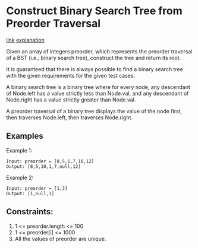 # Construct Binary Search Tree from Preorder Traversal

[link](https://leetcode.com/problems/construct-binary-search-tree-from-preorder-traversal/description/)
[explanation](https://leetcode.com/problems/construct-binary-search-tree-from-preorder-traversal/solutions/252722/python-stack-solution-beats-100-on-runtime-and-memory/)


Given an array of integers preorder, which represents the preorder traversal of a BST (i.e., binary search tree), construct the tree and return its root.

It is guaranteed that there is always possible to find a binary search tree with the given requirements for the given test cases.

A binary search tree is a binary tree where for every node, any descendant of Node.left has a value strictly less than Node.val, and any descendant of Node.right has a value strictly greater than Node.val.

A preorder traversal of a binary tree displays the value of the node first, then traverses Node.left, then traverses Node.right.

## Examples

Example 1:

```
Input: preorder = [8,5,1,7,10,12]
Output: [8,5,10,1,7,null,12]
```

Example 2:

```
Input: preorder = [1,3]
Output: [1,null,3]
```

## Constraints:
1. 1 <= preorder.length <= 100
2. 1 <= preorder[i] <= 1000
3. All the values of preorder are unique.